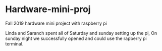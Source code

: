 # Hardware-mini-proj
Fall 2019 hardware mini project with raspberry pi

Linda and Saranch spent all of Saturday and sunday setting up the pi, On sunday night we successfully opened and could use the rapberry pi terminal. 
